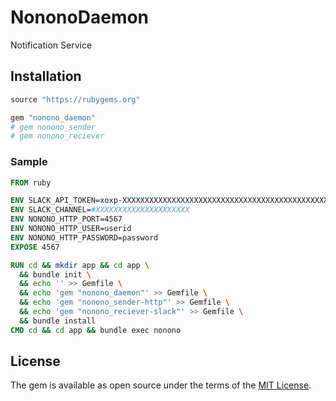 # NononoDaemon
Notification Service

## Installation
```ruby
source "https://rubygems.org"

gem "nonono_daemon"
# gem nonono_sender
# gem nonono_reciever

```

### Sample

```Dockerfile
FROM ruby

ENV SLACK_API_TOKEN=xoxp-XXXXXXXXXXXXXXXXXXXXXXXXXXXXXXXXXXXXXXXXXXXXXXXXXXXXXXX
ENV SLACK_CHANNEL=#XXXXXXXXXXXXXXXXXXXXX
ENV NONONO_HTTP_PORT=4567
ENV NONONO_HTTP_USER=userid
ENV NONONO_HTTP_PASSWORD=password
EXPOSE 4567

RUN cd && mkdir app && cd app \
  && bundle init \
  && echo '' >> Gemfile \
  && echo 'gem "nonono_daemon"' >> Gemfile \
  && echo 'gem "nonono_sender-http"' >> Gemfile \
  && echo 'gem "nonono_reciever-slack"' >> Gemfile \
  && bundle install
CMD cd && cd app && bundle exec nonono
```

## License

The gem is available as open source under the terms of the [MIT License](https://opensource.org/licenses/MIT).
